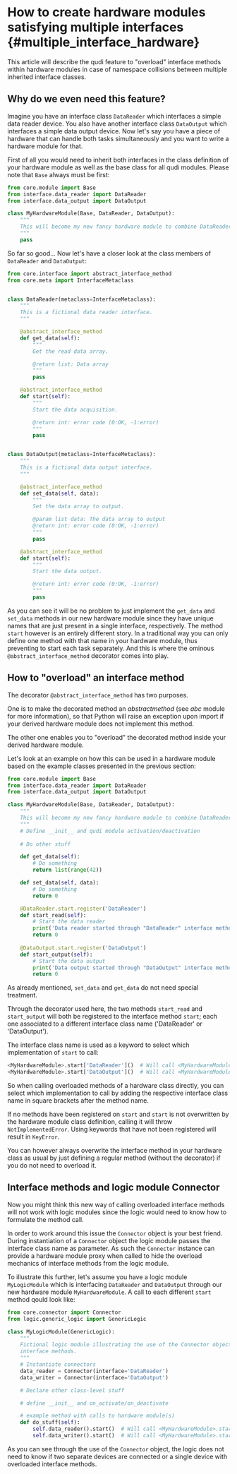 # How to create hardware modules satisfying multiple interfaces {#multiple_interface_hardware}

This article will describe the qudi feature to "overload" interface methods within hardware modules 
in case of namespace collisions between multiple inherited interface classes.

## Why do we even need this feature?
Imagine you have an interface class `DataReader` which interfaces a simple data reader device.
You also have another interface class `DataOutput` which interfaces a simple data output device.
Now let's say you have a piece of hardware that can handle both tasks simultaneously and you want 
to write a hardware module for that.

First of all you would need to inherit both interfaces in the class definition of your hardware 
module as well as the base class for all qudi modules. Please note that `Base` always must be first: 
```python
from core.module import Base
from interface.data_reader import DataReader
from interface.data_output import DataOutput

class MyHardwareModule(Base, DataReader, DataOutput):
    """
    This will become my new fancy hardware module to combine DataReader and DataOutput functionality
    """
    pass
```

So far so good...
Now let's have a closer look at the class members of `DataReader` and `DataOutput`:
```python
from core.interface import abstract_interface_method
from core.meta import InterfaceMetaclass


class DataReader(metaclass=InterfaceMetaclass):
    """
    This is a fictional data reader interface.
    """

    @abstract_interface_method
    def get_data(self):
        """
        Get the read data array.

        @return list: Data array
        """
        pass

    @abstract_interface_method
    def start(self):
        """
        Start the data acquisition.

        @return int: error code (0:OK, -1:error)
        """
        pass


class DataOutput(metaclass=InterfaceMetaclass):
    """
    This is a fictional data output interface.
    """

    @abstract_interface_method
    def set_data(self, data):
        """
        Set the data array to output.

        @param list data: The data array to output
        @return int: error code (0:OK, -1:error)
        """
        pass

    @abstract_interface_method
    def start(self):
        """
        Start the data output.

        @return int: error code (0:OK, -1:error)
        """
        pass
```

As you can see it will be no problem to just implement the `get_data` and `set_data` methods in our 
new hardware module since they have unique names that are just present in a single interface, 
respectively.
The method `start` however is an entirely different story. In a traditional way you can only define 
one method with that name in your hardware module, thus preventing to start each task separately.
And this is where the ominous `@abstract_interface_method` decorator comes into play.

## How to "overload" an interface method
The decorator `@abstract_interface_method` has two purposes. 

One is to make the decorated method an 
_abstractmethod_ (see _abc_ module for more information), so that Python will raise an exception 
upon import if your derived hardware module does not implement this method.

The other one enables you to "overload" the decorated method inside your derived hardware module.

Let's look at an example on how this can be used in a hardware module based on the example classes 
presented in the previous section:
```python
from core.module import Base
from interface.data_reader import DataReader
from interface.data_output import DataOutput

class MyHardwareModule(Base, DataReader, DataOutput):
    """
    This will become my new fancy hardware module to combine DataReader and DataOutput functionality
    """
    # Define __init__ and qudi module activation/deactivation
    
    # Do other stuff

    def get_data(self):
        # Do something
        return list(range(42))

    def set_data(self, data):
        # Do something
        return 0

    @DataReader.start.register('DataReader')
    def start_read(self):
        # Start the data reader
        print('Data reader started through "DataReader" interface method')
        return 0
    
    @DataOutput.start.register('DataOutput')
    def start_output(self):
        # Start the data output
        print('Data output started through "DataOutput" interface method')
        return 0
```

As already mentioned, `set_data` and `get_data` do not need special treatment.

Through the decorator used here, the two methods `start_read` and `start_output` will both be 
registered to the interface method `start`; each one associated to a different interface class name 
('DataReader' or 'DataOutput').

The interface class name is used as a keyword to select which implementation of `start` to call:
```python
<MyHardwareModule>.start['DataReader']()  # Will call <MyHardwareModule>.start_read()
<MyHardwareModule>.start['DataOutput']()  # Will call <MyHardwareModule>.start_output()
```

So when calling overloaded methods of a hardware class directly, you can select which 
implementation to call by adding the respective interface class name in square brackets after the 
method name.

If no methods have been registered on `start` and `start` is not overwritten by the hardware 
module class definition, calling it will throw `NotImplementedError`.
Using keywords that have not been registered will result in `KeyError`.

You can however always overwrite the interface method in your hardware class as usual by just 
defining a regular method (without the decorator) if you do not need to overload it.

## Interface methods and logic module Connector
Now you might think this new way of calling overloaded interface methods will not work with logic 
modules since the logic would need to know how to formulate the method call.

In order to work around this issue the `Connector` object is your best friend. 
During instantiation of a `Connector` object the logic module passes the interface class name as 
parameter. As such the `Connector` instance can provide a hardware module proxy when called to 
hide the overload mechanics of interface methods from the logic module. 

To illustrate this further, let's assume you have a logic module `MyLogicModule` which is 
interfacing `DataReader` and `DataOutput` through our new hardware module `MyHardwareModule`.
A call to each different `start` method qould look like:
```python
from core.connector import Connector
from logic.generic_logic import GenericLogic

class MyLogicModule(GenericLogic):
    """ 
    Fictional logic module illustrating the use of the Connector object with overloaded 
    interface methods.
    """
    # Instantiate connectors    
    data_reader = Connector(interface='DataReader')
    data_writer = Connector(interface='DataOutput')

    # Declare other class-level stuff

    # define __init__ and on_activate/on_deactivate

    # example method with calls to hardware module(s)
    def do_stuff(self):
        self.data_reader().start()  # Will call <MyHardwareModule>.start_read()
        self.data_writer().start()  # Will call <MyHardwareModule>.start_output()
```

As you can see through the use of the `Connector` object, the logic does not need to know if two 
separate devices are connected or a single device with overloaded interface methods.